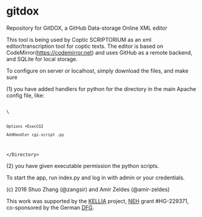 # gitdox
Repository for GitDOX, a GitHub Data-storage Online XML editor

This tool is being used by Coptic SCRIPTORIUM as an xml editor/transcription tool for coptic texts. The editor is based on CodeMirror(https://codemirror.net) and uses GitHub as a remote backend, and SQLite for local storage. 

To configure on server or localhost, simply download the files, and make sure

(1) you have added handlers for python for the directory in the main Apache config file, like:

<code>
\<Directory "/Applications/MAMP/htdocs/gitdox"\>
    
    Options +ExecCGI
    
    AddHandler cgi-script .py

\</Directory\>
</code>

(2) you have given executable permission the python scripts.

To start the app, run index.py and log in with admin or your credentials. 

(c) 2016 Shuo Zhang (@zangsir) and Amir Zeldes (@amir-zeldes)

This work was supported by the [KELLIA](http://kellia.uni-goettingen.de/) project, [NEH](https://www.neh.gov/) grant #HG-229371, co-sponsored by the German [DFG](http://www.dfg.de/).

